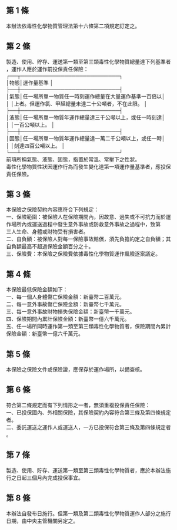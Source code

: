 第 1 條
-------
本辦法依毒性化學物質管理法第十六條第二項規定訂定之。

第 2 條
-------
製造、使用、貯存、運送第一類至第三類毒性化學物質總量達下列基準者  
，運作人應於運作前投保責任保險：  
┌──┬───────────────────────────┐  
│物態│運作量基準                                            │  
├──┼───────────────────────────┤  
│氣態│任一場所單一物質任一時刻運作總量在大量運作基準一百倍以│  
│    │上者。但運作氯、甲醛總量未達二十公噸者，不在此限。    │  
├──┼───────────────────────────┤  
│液態│任一場所單一物質年運作總量達三千公噸以上，或任一時刻達│  
│    │一百公噸以上。                                        │  
├──┼───────────────────────────┤  
│固態│任一場所單一物質年運作總量達一萬二千公噸以上，或任一時│  
│    │刻達四百公噸以上。                                    │  
└──┴───────────────────────────┘  
前項所稱氣態、液態、固態，指置於常溫、常壓下之性狀。  
毒性化學物質性狀因運作行為而發生變化達第一項運作量基準者，應投保  
責任保險。

第 3 條
-------
本保險之保險契約內容應符合下列規定：  
一、保險範圍：被保險人在保險期間內，因故意、過失或不可抗力而於運  
    作場所內或運送過程中發生意外事故或防救意外事故之過程中，致第  
    三人生命、身體或財物受有損害者。  
二、自負額：被保險人對每一保險事故賠償，須先負擔約定之自負額；其  
    自負額最高不超過保險金額百分之十。  
三、保險費：本保險之保險費依據毒性化學物質運作風險逐案議定。

第 4 條
-------
本保險最低保險金額如下：  
一、每一個人身體傷亡保險金額：新臺幣二百萬元。  
二、每一意外事故傷亡保險金額：新臺幣七千萬元。  
三、每一意外事故財物損失保險金額：新臺幣一千萬元。  
四、保險期間內累計保險金額：新臺幣一億六千萬元。  
五、任一場所同時運作第一類至第三類毒性化學物質者，保險期間內累計  
    保險金額：新臺幣一億六千萬元。

第 5 條
-------
本保險之保險文件或保險證，應保存於運作場所，以備查核。

第 6 條
-------
符合第二條規定而有下列情形之一者，無須重複投保責任保險：  
一、已投保國內、外相關保險，其保險契約內容符合第三條及第四條規定  
    者。  
二、委託運送之運作人或運送人，一方已投保符合第三條及第四條規定者  
    。

第 7 條
-------
製造、使用、貯存、運送第一類至第三類毒性化學物質者，應於本辦法施  
行之日起三個月內完成投保事宜。

第 8 條
-------
本辦法自發布日施行。但第一類及第二類毒性化學物質運作人部分之施行  
日期，由中央主管機關另定之。

